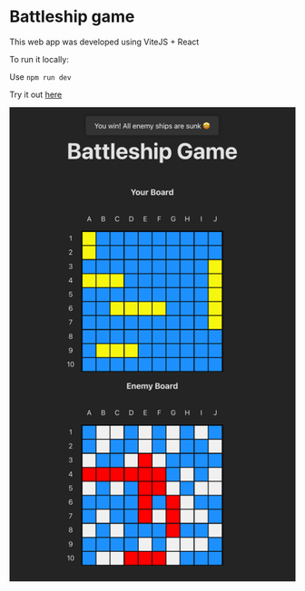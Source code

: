 # Battleship game

This web app was developed using ViteJS + React

To run it locally:

Use `npm run dev`

Try it out [here](https://reliable-hamster-e5f28a.netlify.app/) 

![img_1.png](img_1.png)